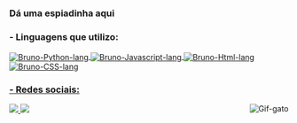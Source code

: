 ### Dá uma espiadinha aqui

### - Linguagens que utilizo:

<div>
  <a href=https://github.com/Macedopy>
  <img align="center" alt="Bruno-Python-lang" src=https://img.shields.io/badge/Python-3776AB?style=for-the-badge&logo=python&logoColor=white>
  <img align="center" alt="Bruno-Javascript-lang" src=https://img.shields.io/badge/JavaScript-323330?style=for-the-badge&logo=javascript&logoColor=F7DF1E>
  <img align="center" alt="Bruno-Html-lang" src=https://img.shields.io/badge/HTML5-E34F26?style=for-the-badge&logo=html5&logoColor=white>
  <img align="center" alt="Bruno-CSS-lang" src=https://img.shields.io/badge/CSS3-1572B6?style=for-the-badge&logo=css3&logoColor=white>
</div>


### - Redes sociais: 

<div>
  <a href=https://www.linkedin.com/in/bruno-macedo-lemos/>
    <img src=https://img.shields.io/badge/LinkedIn-0077B5?style=for-the-badge&logo=linkedin&logoColor=white>
  <a href=mailto:brunomacedolemos15@gmail.com>
    <img src=https://img.shields.io/badge/Gmail-D14836?style=for-the-badge&logo=gmail&logoColor=white>
  <img align="right" alt="Gif-gato" src="https://media.giphy.com/media/3oKIPnAiaMCws8nOsE/giphy.gif">
</div>
  
